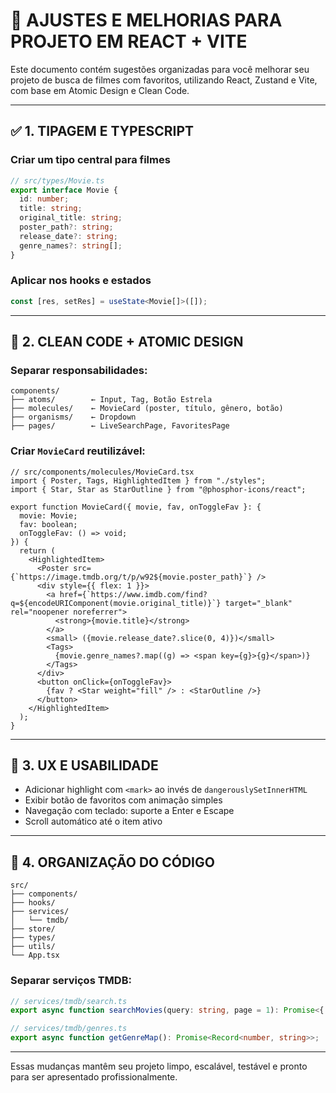 # 📘 AJUSTES E MELHORIAS PARA PROJETO EM REACT + VITE

Este documento contém sugestões organizadas para você melhorar seu projeto de busca de filmes com favoritos, utilizando React, Zustand e Vite, com base em Atomic Design e Clean Code.

---

## ✅ 1. TIPAGEM E TYPESCRIPT

### Criar um tipo central para filmes

```ts
// src/types/Movie.ts
export interface Movie {
  id: number;
  title: string;
  original_title: string;
  poster_path?: string;
  release_date?: string;
  genre_names?: string[];
}
```

### Aplicar nos hooks e estados

```ts
const [res, setRes] = useState<Movie[]>([]);
```

---

## 🧠 2. CLEAN CODE + ATOMIC DESIGN

### Separar responsabilidades:

```
components/
├── atoms/        ← Input, Tag, Botão Estrela
├── molecules/    ← MovieCard (poster, título, gênero, botão)
├── organisms/    ← Dropdown
├── pages/        ← LiveSearchPage, FavoritesPage
```

### Criar `MovieCard` reutilizável:

```tsx
// src/components/molecules/MovieCard.tsx
import { Poster, Tags, HighlightedItem } from "./styles";
import { Star, Star as StarOutline } from "@phosphor-icons/react";

export function MovieCard({ movie, fav, onToggleFav }: {
  movie: Movie;
  fav: boolean;
  onToggleFav: () => void;
}) {
  return (
    <HighlightedItem>
      <Poster src={`https://image.tmdb.org/t/p/w92${movie.poster_path}`} />
      <div style={{ flex: 1 }}>
        <a href={`https://www.imdb.com/find?q=${encodeURIComponent(movie.original_title)}`} target="_blank" rel="noopener noreferrer">
          <strong>{movie.title}</strong>
        </a>
        <small> ({movie.release_date?.slice(0, 4)})</small>
        <Tags>
          {movie.genre_names?.map((g) => <span key={g}>{g}</span>)}
        </Tags>
      </div>
      <button onClick={onToggleFav}>
        {fav ? <Star weight="fill" /> : <StarOutline />}
      </button>
    </HighlightedItem>
  );
}
```

---

## 🚀 3. UX E USABILIDADE

- Adicionar highlight com `<mark>` ao invés de `dangerouslySetInnerHTML`
- Exibir botão de favoritos com animação simples
- Navegação com teclado: suporte a Enter e Escape
- Scroll automático até o item ativo

---

## 📂 4. ORGANIZAÇÃO DO CÓDIGO

```
src/
├── components/
├── hooks/
├── services/
│   └── tmdb/
├── store/
├── types/
├── utils/
└── App.tsx
```

### Separar serviços TMDB:

```ts
// services/tmdb/search.ts
export async function searchMovies(query: string, page = 1): Promise<{ movies: Movie[]; totalPages: number }>;

// services/tmdb/genres.ts
export async function getGenreMap(): Promise<Record<number, string>>;
```

---

Essas mudanças mantêm seu projeto limpo, escalável, testável e pronto para ser apresentado profissionalmente.